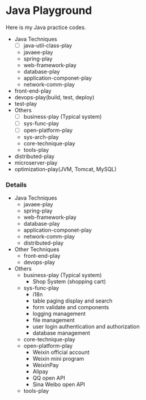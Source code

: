 # Java Playground

Here is my Java practice codes.

- Java Techniques
  - [ ] java-util-class-play
  - javaee-play
  - spring-play
  - web-framework-play
  - database-play
  - application-componet-play
  - network-comm-play
- front-end-play
- devops-play(build, test, deploy)
- test-play
- Others
  - [ ] business-play (Typical system)
  - [ ] sys-func-play
  - [ ] open-platform-play
  - sys-arch-play 
  - core-technique-play
  - tools-play
- distributed-play
- microserver-play
- optimization-play(JVM, Tomcat, MySQL)


### Details

- Java Techniques
  - javaee-play
  - spring-play
  - web-framework-play
  - database-play
  - application-componet-play
  - network-comm-play
  - distributed-play
- Other Techniques
  - front-end-play
  - devops-play
- Others
  - business-play (Typical system)
    - Shop System (shopping cart)
  - sys-func-play
    - i18n
    - table paging display and search
    - form validate and components
    - logging management
    - file management
    - user login authentication and authorization
    - database management
  - core-technique-play
  - open-platform-play
    - Weixin official account
    - Weixin mini program
    - WeixinPay
    - Alipay
    - QQ open API
    - Sina Weibo open API
  - tools-play
